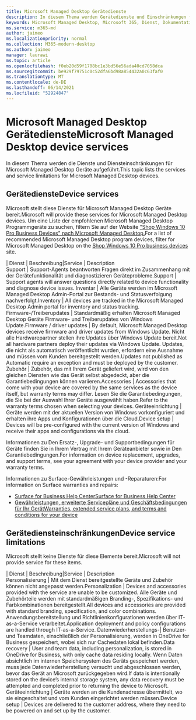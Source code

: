 ```yaml
---
title: Microsoft Managed Desktop Gerätedienste
description: In diesem Thema werden Gerätedienste und Einschränkungen für Microsoft Managed Desktop aufgeführt.
keywords: Microsoft Managed Desktop, Microsoft 365, Dienst, Dokumentation
ms.service: m365-md
author: jaimeo
ms.localizationpriority: normal
ms.collection: M365-modern-desktop
ms.author: jaimeo
manager: laurawi
ms.topic: article
ms.openlocfilehash: f0eb20d59f1708bc1e3bd56e56ada40cd7058dca
ms.sourcegitcommit: be929f79751c0c52dfa6bd98a854432a0c63faf0
ms.translationtype: MT
ms.contentlocale: de-DE
ms.lasthandoff: 06/14/2021
ms.locfileid: "52924847"
---
```

# <a name="microsoft-managed-desktop-device-services"></a><span data-ttu-id="71c25-104">Microsoft Managed Desktop Gerätedienste</span><span class="sxs-lookup"><span data-stu-id="71c25-104">Microsoft Managed Desktop device services</span></span>

<span data-ttu-id="71c25-105">In diesem Thema werden die Dienste und Diensteinschränkungen für Microsoft Managed Desktop Geräte aufgeführt.</span><span class="sxs-lookup"><span data-stu-id="71c25-105">This topic lists the services and service limitations for Microsoft Managed Desktop devices.</span></span>

## <a name="device-services"></a><span data-ttu-id="71c25-106">Gerätedienste</span><span class="sxs-lookup"><span data-stu-id="71c25-106">Device services</span></span>

<span data-ttu-id="71c25-107">Microsoft stellt diese Dienste für Microsoft Managed Desktop Geräte bereit.</span><span class="sxs-lookup"><span data-stu-id="71c25-107">Microsoft will provide these services for Microsoft Managed Desktop devices.</span></span> <span data-ttu-id="71c25-108">Um eine Liste der empfohlenen Microsoft Managed Desktop Programmgeräte zu suchen, filtern Sie auf der Website ["Shop Windows 10 Pro Business Devices" nach Microsoft Managed Desktop.](https://www.microsoft.com/windowsforbusiness/view-all-devices)</span><span class="sxs-lookup"><span data-stu-id="71c25-108">For a list of recommended Microsoft Managed Desktop program devices, filter for Microsoft Managed Desktop on the [Shop Windows 10 Pro business devices](https://www.microsoft.com/windowsforbusiness/view-all-devices) site.</span></span>

 <span data-ttu-id="71c25-109">| Dienst | Beschreibung</span><span class="sxs-lookup"><span data-stu-id="71c25-109">|Service  | Description</span></span>  
<span data-ttu-id="71c25-110">Support | Support-Agents beantworten Fragen direkt im Zusammenhang mit der Gerätefunktionalität und diagnostizieren Geräteprobleme.</span><span class="sxs-lookup"><span data-stu-id="71c25-110">Support | Support agents will answer questions directly related to device functionality and diagnose device issues.</span></span>
<span data-ttu-id="71c25-111">Inventar | Alle Geräte werden im Microsoft Managed Desktop Admin-Portal zur Bestands- und Statusverfolgung nachverfolgt.</span><span class="sxs-lookup"><span data-stu-id="71c25-111">Inventory | All devices are tracked in the Microsoft Managed Desktop Admin portal for inventory and status tracking.</span></span>
<span data-ttu-id="71c25-112">Firmware-/Treiberupdates | Standardmäßig erhalten Microsoft Managed Desktop Geräte Firmware- und Treiberupdates von Windows Update.</span><span class="sxs-lookup"><span data-stu-id="71c25-112">Firmware / driver updates | By default, Microsoft Managed Desktop devices receive firmware and driver updates from Windows Update.</span></span> <span data-ttu-id="71c25-113">Nicht alle Hardwarepartner stellen ihre Updates über Windows Update bereit.</span><span class="sxs-lookup"><span data-stu-id="71c25-113">Not all hardware partners deploy their updates via Windows Update.</span></span> <span data-ttu-id="71c25-114">Updates, die nicht als automatisch veröffentlicht wurden, erfordern eine Ausnahme und müssen vom Kunden bereitgestellt werden.</span><span class="sxs-lookup"><span data-stu-id="71c25-114">Updates not published as Automatic require an exception and must be deployed by the customer.</span></span>
<span data-ttu-id="71c25-115">Zubehör | Zubehör, das mit Ihrem Gerät geliefert wird, wird von den gleichen Diensten wie das Gerät selbst abgedeckt, aber die Garantiebedingungen können variieren.</span><span class="sxs-lookup"><span data-stu-id="71c25-115">Accessories | Accessories that come with your device are covered by the same services as the device itself, but warranty terms may differ.</span></span> <span data-ttu-id="71c25-116">Lesen Sie die Garantiebedingungen, die Sie bei der Auswahl Ihrer Geräte ausgewählt haben.</span><span class="sxs-lookup"><span data-stu-id="71c25-116">Refer to the warranty terms chosen when selecting your devices.</span></span> <span data-ttu-id="71c25-117">Geräteeinrichtung | Geräte werden mit der aktuellen Version von Windows vorkonfiguriert und erhalten ihre Apps und Konfigurationen über die Cloud.</span><span class="sxs-lookup"><span data-stu-id="71c25-117">Device setup    | Devices will be pre-configured with the current version of Windows and receive their apps and configurations via the cloud.</span></span> 

<span data-ttu-id="71c25-118">Informationen zu Den Ersatz-, Upgrade- und Supportbedingungen für Geräte finden Sie in Ihrem Vertrag mit Ihrem Geräteanbieter sowie in Den Garantiebedingungen.</span><span class="sxs-lookup"><span data-stu-id="71c25-118">For information on device replacement, upgrades, and support terms, see your agreement with your device provider and your warranty terms.</span></span>

<span data-ttu-id="71c25-119">Informationen zu Surface-Gewährleistungen und -Reparaturen:</span><span class="sxs-lookup"><span data-stu-id="71c25-119">For information on Surface warranties and repairs:</span></span>
- [<span data-ttu-id="71c25-120">Surface for Business Help Center</span><span class="sxs-lookup"><span data-stu-id="71c25-120">Surface for Business Help Center</span></span>](https://support.microsoft.com/hub/4339296/surface-for-business-help)
- [<span data-ttu-id="71c25-121">Gewährleistungen, erweiterte Servicepläne und Geschäftsbedingungen für Ihr Gerät</span><span class="sxs-lookup"><span data-stu-id="71c25-121">Warranties, extended service plans, and terms and conditions for your device</span></span>](https://support.microsoft.com/help/4040687/info-about-warranties-extended-service-plans-and-terms-conditions)


## <a name="device-service-limitations"></a><span data-ttu-id="71c25-122">Gerätediensteinschränkungen</span><span class="sxs-lookup"><span data-stu-id="71c25-122">Device service limitations</span></span>

<span data-ttu-id="71c25-123">Microsoft stellt keine Dienste für diese Elemente bereit.</span><span class="sxs-lookup"><span data-stu-id="71c25-123">Microsoft will not provide service for these items.</span></span>

 <span data-ttu-id="71c25-124">| Dienst | Beschreibung</span><span class="sxs-lookup"><span data-stu-id="71c25-124">|Service  | Description</span></span>  
<span data-ttu-id="71c25-125">Personalisierung | Mit dem Dienst bereitgestellte Geräte und Zubehör können nicht angepasst werden.</span><span class="sxs-lookup"><span data-stu-id="71c25-125">Personalization | Devices and accessories provided with the service are unable to be customized.</span></span> <span data-ttu-id="71c25-126">Alle Geräte und Zubehörteile werden mit standardmäßigen Branding-, Spezifikations- und Farbkombinationen bereitgestellt.</span><span class="sxs-lookup"><span data-stu-id="71c25-126">All devices and accessories are provided with standard branding, specification, and color combinations.</span></span> <span data-ttu-id="71c25-127">Anwendungsbereitstellung und Richtlinienkonfigurationen werden über IT-as-a-Service verarbeitet.</span><span class="sxs-lookup"><span data-stu-id="71c25-127">Application deployment and policy configurations are handled through IT-as-a-Service.</span></span>
<span data-ttu-id="71c25-128">Datenwiederherstellungs-| Benutzer- und Teamdaten, einschließlich der Personalisierung, werden in OneDrive for Business gespeichert, wobei sich nur Cachedaten lokal befinden.</span><span class="sxs-lookup"><span data-stu-id="71c25-128">Data recovery | User and team data, including personalization, is stored in OneDrive for Business, with only cache data residing locally.</span></span> <span data-ttu-id="71c25-129">Wenn Daten absichtlich im internen Speichersystem des Geräts gespeichert werden, muss jede Datenwiederherstellung versucht und abgeschlossen werden, bevor das Gerät an Microsoft zurückgegeben wird.</span><span class="sxs-lookup"><span data-stu-id="71c25-129">If data is intentionally stored on the device’s internal storage system, any data recovery must be attempted and completed prior to returning the device to Microsoft.</span></span>
<span data-ttu-id="71c25-130">Geräteeinrichtung | Geräte werden an die Kundenadresse übermittelt, wo sie eingeschaltet und vom Kunden eingerichtet werden müssen.</span><span class="sxs-lookup"><span data-stu-id="71c25-130">Device setup | Devices are delivered to the customer address, where they need to be powered on and set up by the customer.</span></span>
